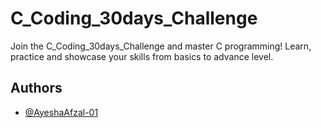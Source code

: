 
# C_Coding_30days_Challenge

Join the C_Coding_30days_Challenge and master C programming! Learn, practice and showcase your skills from basics to advance level.





## Authors

- [@AyeshaAfzal-01](https://github.com/AyeshaAfzal-01)


